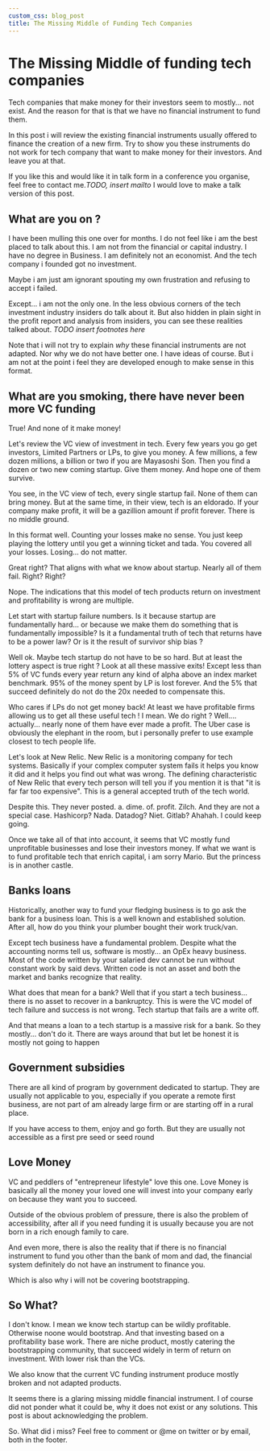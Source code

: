 ```yaml
---
custom_css: blog_post
title: The Missing Middle of Funding Tech Companies
---
```

# The Missing Middle of funding tech companies
Tech companies that make money for their investors seem to mostly... not exist. And the reason for that is that we have no financial instrument to fund them. 

In this post i will review the existing financial instruments usually offered to finance the creation of a new firm. Try to show you these instruments do not work for tech company that want to make money for their investors. And leave you at that.

If you like this and would like it in talk form in a conference you organise, feel free to contact me.*TODO, insert mailto* I would love to make a talk version of this post.

## What are you on ?
I have been mulling this one over for months. I do not feel like i am the best placed to talk about this. I am not from the financial or capital industry. I have no degree in Business. I am definitely not an economist. And the tech company i founded got no investment. 

Maybe i am just am ignorant spouting my own frustration and refusing to accept i failed. 

Except... i am not the only one. In the less obvious corners of the tech investment industry insiders do talk about it. But also hidden in plain sight in the profit report and analysis from insiders, you can see these realities talked about. *TODO insert footnotes here*

Note that i will not try to explain _why_ these financial instruments are not adapted. Nor why we do not have better one. I have ideas of course. But i am not at the point i feel they are developed enough to make sense in this format.

## What are you smoking, there have never been more VC funding

True! And none of it make money!

Let's review the VC view of investment in tech. Every few years you go get investors, Limited Partners or LPs, to give you money. A few millions, a few dozen millions, a billion or two if you are Mayasoshi Son. Then you find a dozen or two new coming startup. Give them money. And hope one of them survive.

You see, in the VC view of tech, every single startup fail. None of them can bring money. But at the same time, in their view, tech is an eldorado. If your company make profit, it will be a gazillion amount if profit forever. There is no middle ground.

In this format well. Counting your losses make no sense. You just keep playing the lottery until you get a winning ticket and tada. You covered all your losses. Losing... do not matter.

Great right? That aligns with what we know about startup. Nearly all of them fail. Right? Right?

Nope. The indications that this model of tech products return on investment and profitability is wrong are multiple.

Let start with startup failure numbers. Is it because startup are fundamentally hard... or because we make them do something that is fundamentally impossible? Is it a fundamental truth of tech that returns have to be a power law? Or is it the result of survivor ship bias ? 

Well ok. Maybe tech startup do not have to be so hard. But at least the lottery aspect is true right ? Look at all these massive exits! Except less than 5% of VC funds every year return any kind of alpha above an index market benchmark. 95% of the money spent by LP is lost forever. And the 5% that succeed definitely do not do the 20x needed to compensate this.

Who cares if LPs do not get money back! At least we have profitable firms allowing us to get all these useful tech ! I mean. We do right ? Well.... actually... nearly none of them have ever made a profit. The Uber case is obviously the elephant in the room, but i personally prefer to use example closest to tech people life.

Let's look at New Relic. New Relic is a monitoring company for tech systems. Basically if your complex computer system fails it helps you know it did and it helps you find out what was wrong. The defining characteristic of New Relic that every tech person will tell you if you mention it is that "it is far far too expensive". This is a general accepted truth of the tech world.

Despite this. They never posted. a. dime. of. profit. Zilch. And they are not a special case. Hashicorp? Nada. Datadog? Niet. Gitlab? Ahahah. I could keep going.

Once we take all of that into account, it seems that VC mostly fund unprofitable businesses and lose their investors money. If what we want is to fund profitable tech that enrich capital, i am sorry Mario. But the princess is in another castle.

## Banks loans
Historically, another way to fund your fledging business is to go ask the bank for a business loan. This is a well known and established solution. After all, how do you think your plumber bought their work truck/van.

Except tech business have a fundamental problem. Despite what the accounting norms tell us, software is mostly... an OpEx heavy business. Most of the code written by your salaried dev cannot be run without constant work by said devs. Written code is not an asset and both the market and banks recognize that reality.

What does that mean for a bank? Well that if you start a tech business...  there is no asset to recover in a bankruptcy. This is were the VC model of tech failure and success is not wrong. Tech startup that fails are a write off.

And that means a loan to a tech startup is a massive risk for a bank. So they mostly... don't do it. There are ways around that but let be honest it is mostly not going to happen

## Government subsidies
There are all kind of program by government dedicated to startup. They are usually not applicable to you, especially if you operate a remote first business, are not part of am already large firm or are starting off in a rural place.

If you have access to them, enjoy and go forth. But they are usually not accessible as a first pre seed or seed round 

## Love Money

VC and peddlers of "entrepreneur lifestyle" love this one. Love Money is basically all the money your loved one will invest into your company early on because they want you to succeed. 

Outside of the obvious problem of pressure, there is also the problem of accessibility, after all if you need funding it is usually because you are not born in a rich enough family to care. 

And even more, there is also the reality that if there is no financial instrument to fund you other than the bank of mom and dad, the financial system definitely do not have an instrument to finance you.

Which is also why i will not be covering bootstrapping. 

## So What?

I don't know. I mean we know tech startup can be wildly profitable. Otherwise noone would bootstrap. And that investing based on a profitability base work. There are niche product, mostly catering the bootstrapping community, that succeed widely in term of return on investment. With lower risk than the VCs.

We also know that the current VC funding instrument produce mostly broken and not adapted products.

It seems there is a glaring missing middle financial instrument. I of course did not ponder what it could be, why it does not exist or any solutions. This post is about acknowledging the problem.

So. What did i miss? Feel free to comment or @me on twitter or by email, both in the footer.
